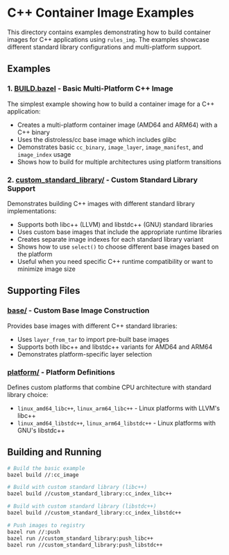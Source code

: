 # C++ Container Image Examples

This directory contains examples demonstrating how to build container images for C++ applications using `rules_img`. The examples showcase different standard library configurations and multi-platform support.

## Examples

### 1. [BUILD.bazel](./BUILD.bazel) - Basic Multi-Platform C++ Image

The simplest example showing how to build a container image for a C++ application:
- Creates a multi-platform container image (AMD64 and ARM64) with a C++ binary
- Uses the distroless/cc base image which includes glibc
- Demonstrates basic `cc_binary`, `image_layer`, `image_manifest`, and `image_index` usage
- Shows how to build for multiple architectures using platform transitions

### 2. [custom_standard_library/](./custom_standard_library/BUILD.bazel) - Custom Standard Library Support

Demonstrates building C++ images with different standard library implementations:
- Supports both libc++ (LLVM) and libstdc++ (GNU) standard libraries
- Uses custom base images that include the appropriate runtime libraries
- Creates separate image indexes for each standard library variant
- Shows how to use `select()` to choose different base images based on the platform
- Useful when you need specific C++ runtime compatibility or want to minimize image size

## Supporting Files

### [base/](./base/BUILD.bazel) - Custom Base Image Construction

Provides base images with different C++ standard libraries:
- Uses `layer_from_tar` to import pre-built base images
- Supports both libc++ and libstdc++ variants for AMD64 and ARM64
- Demonstrates platform-specific layer selection

### [platform/](./platform/BUILD.bazel) - Platform Definitions

Defines custom platforms that combine CPU architecture with standard library choice:
- `linux_amd64_libc++`, `linux_arm64_libc++` - Linux platforms with LLVM's libc++
- `linux_amd64_libstdc++`, `linux_arm64_libstdc++` - Linux platforms with GNU's libstdc++

## Building and Running

```bash
# Build the basic example
bazel build //:cc_image

# Build with custom standard library (libc++)
bazel build //custom_standard_library:cc_index_libc++

# Build with custom standard library (libstdc++)
bazel build //custom_standard_library:cc_index_libstdc++

# Push images to registry
bazel run //:push
bazel run //custom_standard_library:push_libc++
bazel run //custom_standard_library:push_libstdc++
```
